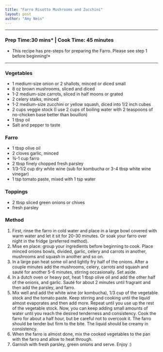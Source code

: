 ```yaml
---
title: "Farro Risotto Mushrooms and Zucchini"
layout: post
author: "Amy Neis"
---
```


---
### Prep Time:30 mins* | Cook Time: 45 minutes
- This recipe has pre-steps for preparing the Farro. Please see step 1 before beginning!*
---

### Vegetables
-	1 medium-size onion or 2 shallots, minced or diced small
-	8 oz brown mushrooms, sliced and diced
-	1-2 medium-size carrots, sliced in half moons or grated
-	2 celery stalks, minced
-	1-2 medium-size zucchini or yellow squash, diced into 1/2 inch cubes
- 2 cups veggie stock (I use 2 cups of boiling water with 2 teaspoons of no-chicken base better than bouillon) 
- 1 tbsp oil
- Salt and pepper to taste

### Farro
- 1 tbsp olive oil
- 2 cloves garlic, minced
- ¾-1 cup farro
- 2 tbsp finely chopped fresh parsley
- 1/3-1/2 cup dry white wine (sub for kombucha or 3-4 tbsp white wine vinegar)
- 1 tsp tomato paste, mixed with 1 tsp water

### Toppings
- 2 tbsp sliced green onions or chives
- fresh parsley

### Method
1. First, rinse the farro in cold water and place in a large bowl covered with warm water and let it sit for 20-30 minutes. Or soak your farro over night in the fridge (preferred method).
2. Mise en place: group your ingredients before beginning to cook. Place minced onions bowls, divided, garlic, celery and carrots in another, mushrooms and squash in another and so on. 
3. In a large pan heat some oil and lightly fry half of the onions. After a couple minutes add the mushrooms, celery, carrots and squash and sauté for another 5-6 minutes, stirring occasionally. Set aside.
4. In a dutch oven or heavy pot, heat 1 tbsp olive oil and add the other half of the onions, and garlic. Sauté for about 2 minutes until fragrant and then add the parsley, and farro.
5. Mix well and add the white wine (or kombucha), 1/3 cup of the vegetable stock and the tomato paste. Keep stirring and cooking until the liquid almost evaporates and then add more. Repeat until you use up the rest of the vegetable stock. Now, you can keep adding small amounts of water until you reach the desired tenderness and consistency. Cook the farro for about a half hour, but be careful not to overcook it. The farro should be tender but firm to the bite. The liquid should be creamy in consistency.
6. When the farro is almost done, mix the cooked vegetables to the pan with the farro and allow to heat through.
7. Garnish with fresh parsley, green onions and serve. Enjoy :)
